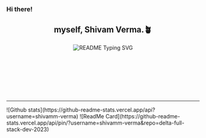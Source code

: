 ### Hi there!
<!-- ### myself, Shivam Verma -->
<!-- ### my LinkedIn Profile link: https://www.linkedin.com/in/shivam-verma-332710237/ -->

<!-- markdownlint-disable MD033 MD041 -->
<p align="center">
  <!-- <h3 align="center">⌨️ Shivam Verma</h3> -->
  <!-- <h2 align="center">🪴myself,  Shivam Verma.🪴</h2> -->
  <h2 align="center">myself,  Shivam Verma.🪴</h2>
</p>

<p align="center">
  <img src="https://readme-typing-svg.demolab.com?font=Fira+Code&weight=500&duration=2500&pause=900&color=F7EE37&background=000632&width=435&lines=Hi!+glad+that+you're+checking-in.%F0%9F%AA%B4;myself%2C+SHIVAM+VERMA%F0%9F%91%A8%F0%9F%8F%BB%E2%80%8D%F0%9F%92%BB;Full+Stack+Development-+Learner%F0%9F%92%BB;Machine+Learning%2F+AI-+enthusiast%F0%9F%92%BB;%26+Endlessly+Learning+%26+Growing.%F0%9F%AA%B4" alt="README Typing SVG">
</p>
<br><br><br><br><br><br>

<!-- will figure this out later. :) -->
<!--
**shivamm-verma/shivamm-verma** is a ✨ _special_ ✨ repository because its `README.md` (this file) appears on your GitHub profile.

Here are some ideas to get you started:

- 🔭 I’m currently working on ...
- 🌱 I’m currently learning ...
- 👯 I’m looking to collaborate on ...
- 🤔 I’m looking for help with ...
- 💬 Ask me about ...
- 📫 How to reach me: ...
- 😄 Pronouns: ...
- ⚡ Fun fact: ...
-->


<hr>
![Github stats](https://github-readme-stats.vercel.app/api?username=shivamm-verma)
<!-- <br> -->
![ReadMe Card](https://github-readme-stats.vercel.app/api/pin/?username=shivamm-verma&repo=delta-full-stack-dev-2023)

<!-- ![counter](https://[YourEndpoint].m.pipedream.net) -->



<br>
<br>
<br>
<br>
<br>

